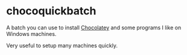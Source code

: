 # chocoquickbatch
A batch you can use to install [Chocolatey](https://chocolatey.org/) and some programs I like on Windows machines.

Very useful to setup many machines quickly.
